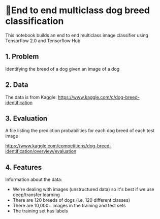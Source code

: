 # 🐶End to end multiclass dog breed classification

This notebook builds an end to end multiclass image classifier using Tensorflow 2.0 and Tensorflow Hub

## 1. Problem

Identifying the breed of a dog given an image of a dog

## 2. Data

The data is from Kaggle: https://www.kaggle.com/c/dog-breed-identification

## 3. Evaluation

A file listing the prediction probabilities for each dog breed of each test image

https://www.kaggle.com/competitions/dog-breed-identification/overview/evaluation

## 4. Features

Information about the data:

- We're dealing with images (unstructured data) so it's best if we use deep/transfer learning
- There are 120 breeds of dogs (i.e. 120 different classes)
- There are 10,000+ images in the training and test sets
- The training set has labels
